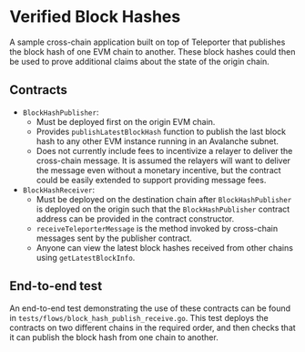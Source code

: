# Verified Block Hashes

A sample cross-chain application built on top of Teleporter that publishes the block hash of one EVM chain to another. These block hashes could then be used to prove additional claims about the state of the origin chain.

## Contracts
- `BlockHashPublisher`:
    - Must be deployed first on the origin EVM chain.
    - Provides `publishLatestBlockHash` function to publish the last block hash to any other EVM instance running in an Avalanche subnet.
    - Does not currently include fees to incentivize a relayer to deliver the cross-chain message. It is assumed the relayers will want to deliver the message even without a monetary incentive, but the contract could be easily extended to support providing message fees.
- `BlockHashReceiver`:
    - Must be deployed on the destination chain after `BlockHashPublisher` is deployed on the origin such that the `BlockHashPublisher` contract address can be provided in the contract constructor.
    - `receiveTeleporterMessage` is the method invoked by cross-chain messages sent by the publisher contract.
    - Anyone can view the latest block hashes received from other chains using `getLatestBlockInfo`.

## End-to-end test
An end-to-end test demonstrating the use of these contracts can be found in `tests/flows/block_hash_publish_receive.go`. This test deploys the contracts on two different chains in the required order, and then checks that it can publish the block hash from one chain to another.